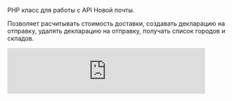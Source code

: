 PHP класс для работы с API Новой почты.

Позволяет расчитывать стоимость доставки, создавать декларацию на отправку, удалять декларацию на отправку, получать список городов и складов.

<iframe frameborder="0" allowtransparency="true" scrolling="no" src="https://money.yandex.ru/embed/donate.xml?uid=41001156079219&amp;default-sum=33&amp;targets=%D0%9A%D0%BB%D0%B0%D1%81%D1%81+%D0%B4%D0%BB%D1%8F+%D1%80%D0%B0%D0%B1%D0%BE%D1%82%D1%8B+%D1%81+API+%D0%9D%D0%BE%D0%B2%D0%BE%D0%B9+%D0%BF%D0%BE%D1%87%D1%82%D1%8B&amp;project-name=%D0%9A%D0%BB%D0%B0%D1%81%D1%81+%D0%B4%D0%BB%D1%8F+%D1%80%D0%B0%D0%B1%D0%BE%D1%82%D1%8B+%D1%81+API+%D0%9D%D0%BE%D0%B2%D0%BE%D0%B9+%D0%BF%D0%BE%D1%87%D1%82%D1%8B&amp;project-site=https%3A%2F%2Fgithub.com%2Fkozachenko%2FAPI-Nova-Poshta&amp;button-text=05&amp;hint=" width="450" height="105"></iframe>